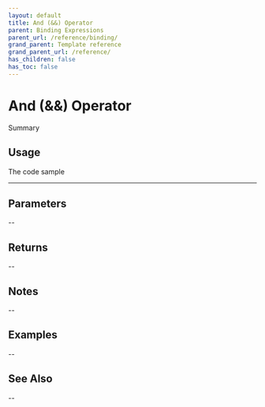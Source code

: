 ```yaml
---
layout: default
title: And (&&) Operator
parent: Binding Expressions
parent_url: /reference/binding/
grand_parent: Template reference
grand_parent_url: /reference/
has_children: false
has_toc: false
---
```


# And (&&) Operator

Summary

## Usage

 The code sample

---

## Parameters

--

## Returns 

--

## Notes


-- 

## Examples


--


## See Also


--

